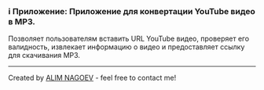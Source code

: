 ### ℹ️ Приложение: Приложение для конвертации YouTube видео в MP3.

Позволяет пользователям вставить URL YouTube видео, проверяет его валидность,
извлекает информацию о видео и предоставляет ссылку для скачивания MP3.

-----
Created by [ALIM NAGOEV](https://github.com/nagoev-id) - feel free to contact me!

